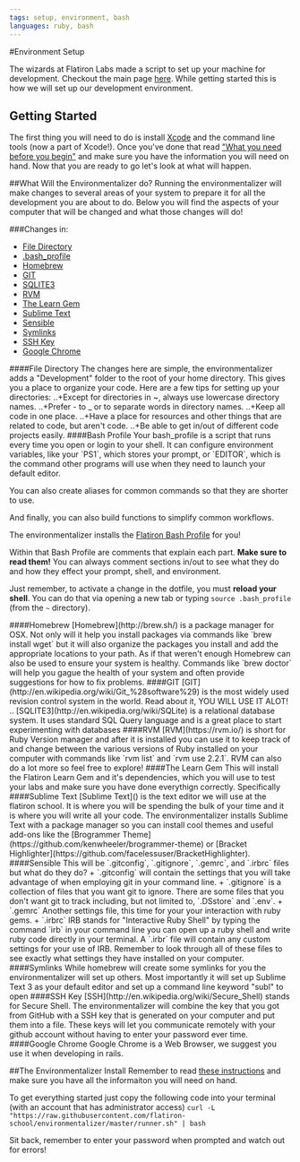 ```yaml
---
tags: setup, environment, bash
languages: ruby, bash
---
```


#Environment Setup

The wizards at Flatiron Labs made a script to set up your machine for development. Checkout the main page [here](https://github.com/flatiron-school/environmentalizer). While getting started this is how we will set up our development environment.

## Getting Started
The first thing you will need to do is install [Xcode](https://developer.apple.com/xcode/) and the command line tools (now a part of Xcode!). Once you've done that read ["What you need before you begin"](https://github.com/flatiron-school/environmentalizer#what-you-need-before-you-begin) and make sure you have the information you will need on hand. Now that you are ready to go let's look at what will happen.


##What Will the Environmentalizer do?
Running the environmentalizer will make changes to several areas of your system to prepare it for all the development you are about to do. Below you will find the aspects of your computer that will be changed and what those changes will do!

###Changes in:
+ [File Directory](#File-Directory)
+ [.bash_profile](#.bash-profile)
+ [Homebrew](#Homebrew)
+ [GIT](#GIT)
+ [SQLITE3](#SQLITE3)
+ [RVM](#RVM)
+ [The Learn Gem](#The-Learn-Gem)
+ [Sublime Text](#Sublime-Text)
+ [Sensible](#Sensible)
+ [Symlinks](#Symlinks)
+ [SSH Key](#SSH-Key)
+ [Google Chrome](#Google-Chrome)

<a name="File-Directory"/>
####File Directory
The changes here are simple, the environmentalizer adds a "Development" folder to the root of your home directory. This gives you a place to organize your code.
Here are a few tips for setting up your directories:
..+Except for directories in ~, always use lowercase directory names.
..+Prefer - to _ or to separate words in directory names.
..+Keep all code in one place.
..+Have a place for resources and other things that are related to code, but aren't code.
..+Be able to get in/out of different code projects easily.

<a name=".bash-profile"/>
####Bash Profile
Your bash_profile is a script that runs every time you open or login to your shell. It can configure environment variables, like your `PS1`, which stores your prompt, or `EDITOR`, which is the command other programs will use when they need to launch your default editor.

You can also create aliases for common commands so that they are shorter to use.

And finally, you can also build functions to simplify common workflows.

The environmentalizer installs the [Flatiron Bash Profile](https://github.com/flatiron-school/dotfiles/blob/master/bash_profile) for you!

Within that Bash Profile are comments that explain each part. **Make sure to read them!** You can always comment sections in/out to see what they do and how they effect your prompt, shell, and environment.

Just remember, to activate a change in the dotfile, you must **reload your shell**. You can do that via opening a new tab or typing `source .bash_profile` (from the `~` directory).

<a name="Homebrew"/>
####Homebrew
[Homebrew](http://brew.sh/) is a package manager for OSX. Not only will it help you install packages via commands like `brew install wget` but it will also organize the packages you install and add the appropriate locations to your path. As if that weren't enough Homebrew can also be used to ensure your system is healthy. Commands like `brew doctor` will help you gague the health of your system and often provide suggestions for how to fix problems. 

<a name="GIT"/>
####GIT
[GIT](http://en.wikipedia.org/wiki/Git_%28software%29) is the most widely used revision control system in the world. Read about it, YOU WILL USE IT ALOT!
.. [SQLITE3](http://en.wikipedia.org/wiki/SQLite) is a relational database system. It uses standard SQL Query language and is a great place to start experimenting with databases

<a name="RVM"/>
####RVM
[RVM](https://rvm.io/) is short for Ruby Version manager and after it is installed you can use it to keep track of and change between the various versions of Ruby installed on your computer with commands like `rvm list` and `rvm use 2.2.1`. RVM can also do a lot more so feel free to explore!

<a name="The-Learn-Gem"/>
####The Learn Gem
This will install the Flatiron Learn Gem and it's dependencies, which you will use to test your labs and make sure you have done everythign correctly. Specifically 

<a name="Sublime-Text"/>
####Sublime Text
[Sublime Text]() is the text editor we will use at the flatiron school. It is where you will be spending the bulk of your time and it is where you will write all your code. The environmentalizer installs Sublime Text with a package manager so you can install cool themes and useful add-ons like the [Brogrammer Theme](https://github.com/kenwheeler/brogrammer-theme) or [Bracket Highlighter](https://github.com/facelessuser/BracketHighlighter).

<a name="Sensible"/>
####Sensible
This will be `.gitconfig`, `.gitignore`, `.gemrc`, and `.irbrc` files but what do they do?
+ `.gitconfig` will contain the settings that you will take advantage of when employing git in your command line. 
+ `.gitignore` is a collection of files that you want git to ignore. There are some files that you don't want git to track including, but not limited to, `.DSstore` and `.env`.
+ `.gemrc` Another settings file, this time for your your interaction with ruby gems.
+ `.irbrc` IRB stands for "Interactive Ruby Shell" by typing the command `irb` in your command line you can open up a ruby shell and write ruby code directly in your terminal. A `.irbr` file will contain any custom settings for your use of IRB.
Remember to look through all of these files to see exactly what settings they have installed on your computer.

<a name="Symlinks"/>
####Symlinks
While homebrew will create some symlinks for you the environmentalizer will set up others. Most importantly it will set up Sublime Text 3 as your default editor and set up a command line keyword "subl" to open 

<a name="SSH-Key"/>
####SSH Key
[SSH](http://en.wikipedia.org/wiki/Secure_Shell) stands for Secure Shell. The environmentalizer will combine the key that you got from GitHub with a SSH key that is generated on your computer and put them into a file. These keys will let you communicate remotely with your github account without having to enter your password ever time. 

<a name="Google-Chrome"/>
####Google Chrome
Google Chrome is a Web Browser, we suggest you use it when developing in rails.

##The Environmentalizer Install
Remember to read [these instructions](https://github.com/flatiron-school/environmentalizer#what-you-need-before-you-begin) and make sure you have all the informaiton you will need on hand. 

To get everything started just copy the following code into your terminal (with an account that has administrator access)
`curl -L "https://raw.githubusercontent.com/flatiron-school/environmentalizer/master/runner.sh" | bash`

Sit back, remember to enter your password when prompted and watch out for errors!



